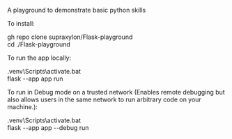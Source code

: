 A playground to demonstrate basic python skills

<p>To install:
  <div>gh repo clone supraxylon/Flask-playground</div>
  <div>cd ./Flask-playground</div></p>

<p>To run the app locally:
  <div>.venv\Scripts\activate.bat</div>
  <div>flask --app app run</div></p>

<p>To run in Debug mode on a trusted network (Enables remote debugging but also allows users in the same network to run arbitrary code on your machine.):</div>
  <div>.venv\Scripts\activate.bat</div>
  <div>flask --app app --debug run</div></p>
